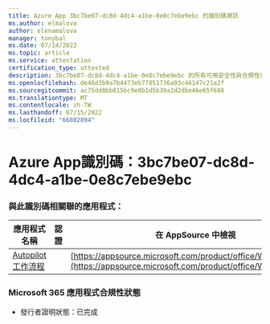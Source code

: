 ```yaml
---
title: Azure App 3bc7be07-dc8d-4dc4-a1be-0e8c7ebe9ebc 的識別碼資訊
ms.author: elmalova
author: elenamalova
manager: tonybal
ms.date: 07/14/2022
ms.topic: article
ms.service: attestation
certification_type: attested
description: 3bc7be07-dc8d-4dc4-a1be-0e8c7ebe9ebc 的所有可用安全性與合規性資訊。
ms.openlocfilehash: de46d3b9a7b4473eb77851736a93c46147c21a2f
ms.sourcegitcommit: ac75dd8bb815bc9e8b1d5b39a2d2dbe46e65f680
ms.translationtype: MT
ms.contentlocale: zh-TW
ms.lasthandoff: 07/15/2022
ms.locfileid: "66802894"
---
```

# <a name="azure-app-id-3bc7be07-dc8d-4dc4-a1be-0e8c7ebe9ebc"></a>Azure App識別碼：3bc7be07-dc8d-4dc4-a1be-0e8c7ebe9ebc


### <a name="apps-associated-with-this-id"></a>與此識別碼相關聯的應用程式：
| **應用程式名稱** | **認證** | **在 AppSource 中檢視** |
|--------------|---------------|-----------------------|
| [Autopilot 工作流程](../forward/WA200003745.md) |  | [https://appsource.microsoft.com/product/office/WA200003745](https://appsource.microsoft.com/product/office/WA200003745) |

### <a name="microsoft-365-app-compliance-status"></a>Microsoft 365 應用程式合規性狀態
- 發行者證明狀態：已完成
